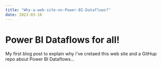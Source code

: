 ```yaml
---
title: "Why-a-web-site-on-Power-BI-Dataflows?"
date: 2023-03-16
---
```


# Power BI Dataflows for all!

My first blog post to explain why i've cretaed this web site and a GitHup repo about Power BI Dataflows...
